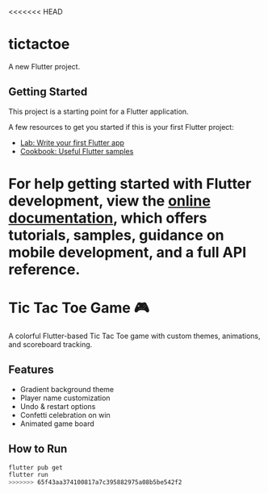 <<<<<<< HEAD
# tictactoe

A new Flutter project.

## Getting Started

This project is a starting point for a Flutter application.

A few resources to get you started if this is your first Flutter project:

- [Lab: Write your first Flutter app](https://docs.flutter.dev/get-started/codelab)
- [Cookbook: Useful Flutter samples](https://docs.flutter.dev/cookbook)

For help getting started with Flutter development, view the
[online documentation](https://docs.flutter.dev/), which offers tutorials,
samples, guidance on mobile development, and a full API reference.
=======
# Tic Tac Toe Game 🎮
A colorful Flutter-based Tic Tac Toe game with custom themes, animations, and scoreboard tracking.

## Features
- Gradient background theme
- Player name customization
- Undo & restart options
- Confetti celebration on win
- Animated game board

## How to Run
```bash
flutter pub get
flutter run
>>>>>>> 65f43aa374100817a7c395882975a08b5be542f2
